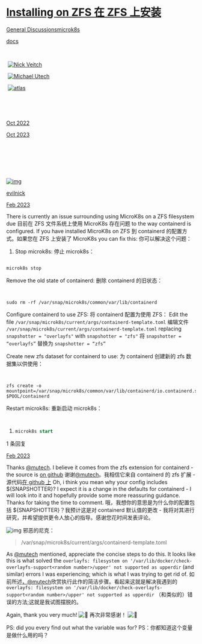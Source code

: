 # [                 Installing on ZFS 在 ZFS 上安装               ](https://discuss.kubernetes.io/t/installing-on-zfs/21543)                       

[General Discussions](https://discuss.kubernetes.io/c/general-discussions/6)[microk8s](https://discuss.kubernetes.io/c/general-discussions/microk8s/26)

[docs](https://discuss.kubernetes.io/tag/docs)

  

​                                                                                   

​        [           ![Nick Veitch](https://sea2.discourse-cdn.com/flex016/user_avatar/discuss.kubernetes.io/evilnick/48/3481_2.png)                                 ](https://discuss.kubernetes.io/u/evilnick)      

​        [           ![Michael Utech](https://avatars.discourse-cdn.com/v4/letter/m/e9a140/48.png)                    ](https://discuss.kubernetes.io/u/mutech)      

​        [           ![atlas](https://avatars.discourse-cdn.com/v4/letter/a/58956e/48.png)                    ](https://discuss.kubernetes.io/u/atlas7019)      

​      

​                

​          [                            Oct 2022                        ](https://discuss.kubernetes.io/t/installing-on-zfs/21543/1)        

​          [                            Oct 2023                        ](https://discuss.kubernetes.io/t/installing-on-zfs/21543/4)        

​              

​            

​                          

[![img](https://sea2.discourse-cdn.com/flex016/user_avatar/discuss.kubernetes.io/evilnick/48/3481_2.png)](https://discuss.kubernetes.io/u/evilnick)

[evilnick](https://discuss.kubernetes.io/u/evilnick)

[Feb 2023](https://discuss.kubernetes.io/t/installing-on-zfs/21543)



There is currently an issue surrounding using MicroK8s on a ZFS filesystem due
目前在 ZFS 文件系统上使用 MicroK8s 存在问题
 to the way containerd is configured. If you have installed MicroK8s on ZFS
到 containerd 的配置方式。如果您在 ZFS 上安装了 MicroK8s
 you can fix this: 你可以解决这个问题：

1. Stop microk8s: 停止 microk8s：

   ```
   
   ```

```css
microk8s stop
```

Remove the old state of containerd:
删除 containerd 的旧状态：

```


sudo rm -rf /var/snap/microk8s/common/var/lib/containerd
```

Configure containerd to use ZFS:
将 containerd 配置为使用 ZFS：
 Edit the file `/var/snap/microk8s/current/args/containerd-template.toml` 编辑文件 `/var/snap/microk8s/current/args/containerd-template.toml` 
 replacing `snapshotter = "overlayfs"` with `snapshotter = "zfs"`
将 `snapshotter = “overlayfs”` 替换为 `snapshotter = “zfs”`

Create new zfs dataset for containerd to use:
为 containerd 创建新的 zfs 数据集以供使用：

```


zfs create -o 
mountpoint=/var/snap/microk8s/common/var/lib/containerd/io.containerd.snapshotter.v1.zfs 
$POOL/containerd
```

Restart microk8s: 重新启动 microk8s：

```


```

1. ```sql
   microk8s start
   ```

 1 条回复

[Feb 2023](https://discuss.kubernetes.io/t/installing-on-zfs/21543/3)



Thanks [@mutech](https://discuss.kubernetes.io/u/mutech). I believe it comes from the zfs extension for containerd - the source is [on github](https://github.com/containerd/zfs)
谢谢[@mutech](https://discuss.kubernetes.io/u/mutech)。我相信它来自 containerd 的 zfs 扩展 - 源代码[在 github 上](https://github.com/containerd/zfs)
 Oh, i think you mean why your config includes ${SNAPSHOTTER}? I expect  it is a change in the defaults for containerd - I will look into it and  hopefully provide some more reassuring guidance. Thanks for taking the  time to comment.
哦，我想你的意思是为什么你的配置包括 ${SNAPSHOTTER}？我预计这是对 containerd 默认值的更改 - 我将对其进行研究，并希望提供更令人放心的指导。感谢您花时间发表评论。

  ![img](https://sea2.discourse-cdn.com/flex016/user_avatar/discuss.kubernetes.io/evilnick/48/3481_2.png) 邪恶的尼克：

> /var/snap/microk8s/current/args/containerd-template.toml

As [@mutech](https://discuss.kubernetes.io/u/mutech) mentioned, appreciate the concise steps to do this. It looks like this is what solved the `overlayfs: filesystem on '/var/lib/docker/check-overlayfs-support<random number>/upper' not supported as upperdir` (and similar) errors I was experiencing; which is what I was trying to get rid of.
如前所述[，@mutech](https://discuss.kubernetes.io/u/mutech)欣赏执行此作的简洁步骤。看起来这就是解决我遇到的 `overlayfs: filesystem on '/var/lib/docker/check-overlayfs-support<random number>/upper' not supported as upperdir` （和类似的）错误的方法;这就是我试图摆脱的。

Again, thank you very much! ![:pray:](https://emoji.discourse-cdn.com/google/pray.png?v=12)
再次非常感谢！ ![:pray:](https://emoji.discourse-cdn.com/google/pray.png?v=12) 

PS: did you every find out what the variable was for?
PS：你都知道这个变量是做什么用的吗？